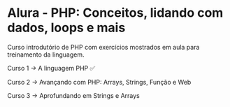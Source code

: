 # Alura - PHP: Conceitos, lidando com dados, loops e mais

Curso introdutório de PHP com exercícios mostrados em aula para treinamento da linguagem.

Curso 1 -> A linguagem PHP ✅

Curso 2 -> Avançando com PHP: Arrays, Strings, Função e Web

Curso 3 -> Aprofundando em Strings e Arrays
